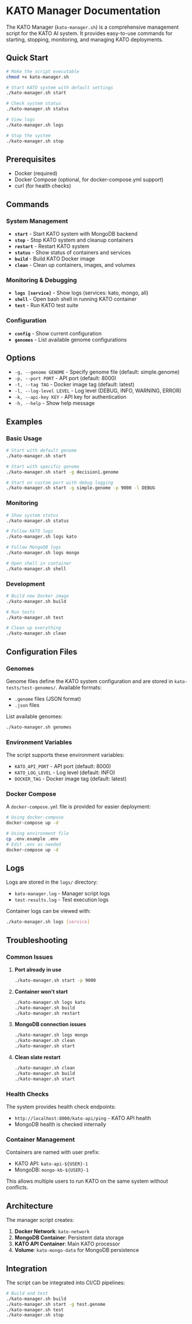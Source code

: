 # KATO Manager Documentation

The KATO Manager (`kato-manager.sh`) is a comprehensive management script for the KATO AI system. It provides easy-to-use commands for starting, stopping, monitoring, and managing KATO deployments.

## Quick Start

```bash
# Make the script executable
chmod +x kato-manager.sh

# Start KATO system with default settings
./kato-manager.sh start

# Check system status
./kato-manager.sh status

# View logs
./kato-manager.sh logs

# Stop the system
./kato-manager.sh stop
```

## Prerequisites

- Docker (required)
- Docker Compose (optional, for docker-compose.yml support)
- curl (for health checks)

## Commands

### System Management

- **`start`** - Start KATO system with MongoDB backend
- **`stop`** - Stop KATO system and cleanup containers  
- **`restart`** - Restart KATO system
- **`status`** - Show status of containers and services
- **`build`** - Build KATO Docker image
- **`clean`** - Clean up containers, images, and volumes

### Monitoring & Debugging

- **`logs [service]`** - Show logs (services: kato, mongo, all)
- **`shell`** - Open bash shell in running KATO container
- **`test`** - Run KATO test suite

### Configuration

- **`config`** - Show current configuration
- **`genomes`** - List available genome configurations

## Options

- `-g, --genome GENOME` - Specify genome file (default: simple.genome)
- `-p, --port PORT` - API port (default: 8000)
- `-t, --tag TAG` - Docker image tag (default: latest)
- `-l, --log-level LEVEL` - Log level (DEBUG, INFO, WARNING, ERROR)
- `-k, --api-key KEY` - API key for authentication
- `-h, --help` - Show help message

## Examples

### Basic Usage
```bash
# Start with default genome
./kato-manager.sh start

# Start with specific genome
./kato-manager.sh start -g decision1.genome

# Start on custom port with debug logging
./kato-manager.sh start -g simple.genome -p 9000 -l DEBUG
```

### Monitoring
```bash
# Show system status
./kato-manager.sh status

# Follow KATO logs
./kato-manager.sh logs kato

# Follow MongoDB logs
./kato-manager.sh logs mongo

# Open shell in container
./kato-manager.sh shell
```

### Development
```bash
# Build new Docker image
./kato-manager.sh build

# Run tests
./kato-manager.sh test

# Clean up everything
./kato-manager.sh clean
```

## Configuration Files

### Genomes
Genome files define the KATO system configuration and are stored in `kato-tests/test-genomes/`. Available formats:
- `.genome` files (JSON format)
- `.json` files

List available genomes:
```bash
./kato-manager.sh genomes
```

### Environment Variables
The script supports these environment variables:
- `KATO_API_PORT` - API port (default: 8000)
- `KATO_LOG_LEVEL` - Log level (default: INFO)
- `DOCKER_TAG` - Docker image tag (default: latest)

### Docker Compose
A `docker-compose.yml` file is provided for easier deployment:
```bash
# Using docker-compose
docker-compose up -d

# Using environment file
cp .env.example .env
# Edit .env as needed
docker-compose up -d
```

## Logs

Logs are stored in the `logs/` directory:
- `kato-manager.log` - Manager script logs
- `test-results.log` - Test execution logs

Container logs can be viewed with:
```bash
./kato-manager.sh logs [service]
```

## Troubleshooting

### Common Issues

1. **Port already in use**
   ```bash
   ./kato-manager.sh start -p 9000
   ```

2. **Container won't start**
   ```bash
   ./kato-manager.sh logs kato
   ./kato-manager.sh build
   ./kato-manager.sh restart
   ```

3. **MongoDB connection issues**
   ```bash
   ./kato-manager.sh logs mongo
   ./kato-manager.sh clean
   ./kato-manager.sh start
   ```

4. **Clean slate restart**
   ```bash
   ./kato-manager.sh clean
   ./kato-manager.sh build
   ./kato-manager.sh start
   ```

### Health Checks

The system provides health check endpoints:
- `http://localhost:8000/kato-api/ping` - KATO API health
- MongoDB health is checked internally

### Container Management

Containers are named with user prefix:
- KATO API: `kato-api-${USER}-1`
- MongoDB: `mongo-kb-${USER}-1`

This allows multiple users to run KATO on the same system without conflicts.

## Architecture

The manager script creates:
1. **Docker Network**: `kato-network`
2. **MongoDB Container**: Persistent data storage
3. **KATO API Container**: Main KATO processor
4. **Volume**: `kato-mongo-data` for MongoDB persistence

## Integration

The script can be integrated into CI/CD pipelines:
```bash
# Build and test
./kato-manager.sh build
./kato-manager.sh start -g test.genome
./kato-manager.sh test
./kato-manager.sh stop
```